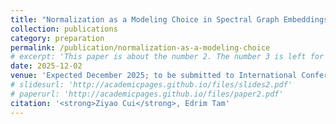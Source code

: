```yaml
---
title: "Normalization as a Modeling Choice in Spectral Graph Embeddings"
collection: publications
category: preparation
permalink: /publication/normalization-as-a-modeling-choice
# excerpt: 'This paper is about the number 2. The number 3 is left for future work.'
date: 2025-12-02
venue: 'Expected December 2025; to be submitted to International Conference on Machine Learning (ICML) 2026'
# slidesurl: 'http://academicpages.github.io/files/slides2.pdf'
# paperurl: 'http://academicpages.github.io/files/paper2.pdf'
citation: '<strong>Ziyao Cui</strong>, Edrim Tam'
---
```

